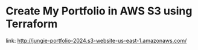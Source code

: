 # Create My Portfolio in AWS S3 using Terraform
link: http://jungie-portfolio-2024.s3-website-us-east-1.amazonaws.com/
